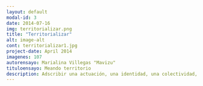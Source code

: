 ```yaml
---
layout: default
modal-id: 3
date: 2014-07-16
img: territorializar.png
title: "Territorializar"
alt: image-alt
cont: territorializar1.jpg
project-date: April 2014
imagenes: 107
autorensayo: Marialina Villegas "Mavizu"
tituloensayo: Meando territorio
description: Adscribir una actuación, una identidad, una colectividad, a un territorio determinado. (In)definir linderos. Marcar. Figurar. Ocupar espacios. Rotular todos los lugares posibles, lo más grande, lo más alto, lo más lejos posible
---
```

